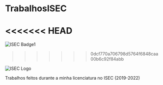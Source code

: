 # TrabalhosISEC
<<<<<<< HEAD
=======
![ISEC Badge1](https://img.shields.io/badge/ISEC-PROG-red)

>>>>>>> 0dcf770a706798d5764f6848caa00b6c92f84abb

![ISEC Logo](https://moodle.isec.pt/moodle/pluginfile.php/1/theme_adaptable/logo/1581343866/logo.png)

Trabalhos feitos durante a minha licenciatura no ISEC (2019-2022)
